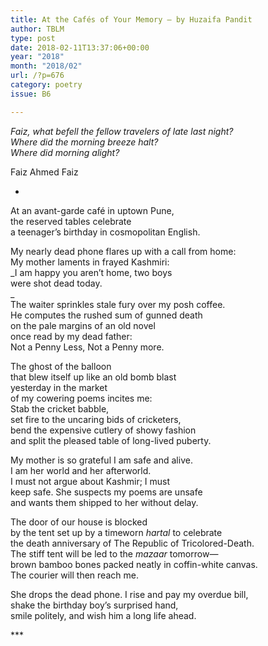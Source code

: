 ```yaml
---
title: At the Cafés of Your Memory – by Huzaifa Pandit
author: TBLM
type: post
date: 2018-02-11T13:37:06+00:00
year: "2018"
month: "2018/02"
url: /?p=676
category: poetry
issue: B6

---
```

_Faiz, what befell the fellow travelers of late last night?  
Where did the morning breeze halt?  
Where did morning alight?_ 

Faiz Ahmed Faiz

*

At an avant-garde café in uptown Pune,  
the reserved tables celebrate  
a teenager’s birthday in cosmopolitan English.

My nearly dead phone flares up with a call from home:  
My mother laments in frayed Kashmiri:  
_I am happy you aren’t home, two boys  
were shot dead today.  
_  
The waiter sprinkles stale fury over my posh coffee.  
He computes the rushed sum of gunned death  
on the pale margins of an old novel  
once read by my dead father:  
Not a Penny Less, Not a Penny more.

The ghost of the balloon  
that blew itself up like an old bomb blast  
yesterday in the market  
of my cowering poems incites me:  
Stab the cricket babble,  
set fire to the uncaring bids of cricketers,  
bend the expensive cutlery of showy fashion  
and split the pleased table of long-lived puberty.

My mother is so grateful I am safe and alive.  
I am her world and her afterworld.  
I must not argue about Kashmir; I must  
keep safe. She suspects my poems are unsafe  
and wants them shipped to her without delay.

The door of our house is blocked  
by the tent set up by a timeworn _hartal_ to celebrate  
the death anniversary of The Republic of Tricolored-Death.  
The stiff tent will be led to the _mazaar_ tomorrow—  
brown bamboo bones packed neatly in coffin-white canvas.  
The courier will then reach me.

She drops the dead phone. I rise and pay my overdue bill,  
shake the birthday boy’s surprised hand,  
smile politely, and wish him a long life ahead.

\***
